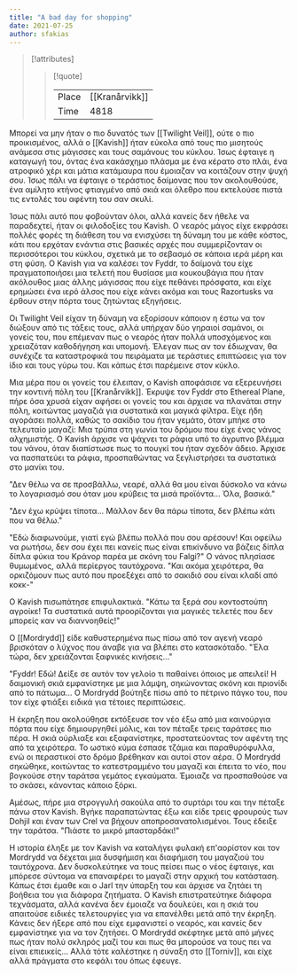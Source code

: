 ```yaml
---
title: "A bad day for shopping"
date: 2021-07-25
author: sfakias
---
```


> [!attributes]
> 
> > [!quote]
> >
> > | | |
> > | --- | --- |
> > | Place | [[Kranårvikk]] |
> > | Time | 4818 |

Μπορεί να μην ήταν ο πιο δυνατός των [[Twilight Veil]], ούτε ο πιο προικισμένος, αλλά ο [[Kavish]] ήταν εύκολα από τους πιο μισητούς ανάμεσα στις μάγισσες και τους σαμάνους του κύκλου. Ίσως έφταιγε η καταγωγή του, όντας ένα κακάσχημο πλάσμα με ένα κέρατο στο πλάι, ένα ατροφικό χέρι και μάτια κατάμαυρα που έμοιαζαν να κοιτάζουν στην ψυχή σου. Ίσως πάλι να έφταιγε ο τεράστιος δαίμονας που τον ακολουθούσε, ένα αμίλητο κτήνος φτιαγμένο από σκιά και όλεθρο που εκτελούσε πιστά τις εντολές του αφέντη του σαν σκυλί.

Ίσως πάλι αυτό που φοβούνταν όλοι, αλλά κανείς δεν ήθελε να παραδεχτεί, ήταν οι φιλοδοξίες του Kavish. Ο νεαρός μάγος είχε εκφράσει πολλές φορές τη διάθεση του να ενισχύσει τη δύναμη του με κάθε κόστος, κάτι που ερχόταν ενάντια στις βασικές αρχές που συμμερίζονταν οι περισσότεροι του κύκλου, σχετικά με το σεβασμό σε κάποια ιερά μέρη και στη φύση. Ο Kavish για να καλέσει τον Fyddr, το δαίμονά του είχε πραγματοποιήσει μια τελετή που θυσίασε μια κουκουβάγια που ήταν ακόλουθος μιας άλλης μάγισσας που είχε πεθάνει πρόσφατα, και είχε ερημώσει ένα ιερό άλσος που είχε κάνει ακόμα και τους Razortusks να έρθουν στην πόρτα τους ζητώντας εξηγήσεις.

Οι Twilight Veil είχαν τη δύναμη να εξορίσουν κάποιον η έστω να τον διώξουν από τις τάξεις τους, αλλά υπήρχαν δύο γηραιοί σαμάνοι, οι γονείς του, που επέμεναν πως ο νεαρός ήταν πολλά υποσχόμενος και χρειαζόταν καθοδήγηση και υπομονή. Έλεγαν πως αν τον έδιωχναν, θα συνέχιζε τα καταστροφικά του πειράματα με τεράστιες επιπτώσεις για τον ίδιο και τους γύρω του. Και κάπως έτσι παρέμεινε στον κύκλο.

Μια μέρα που οι γονείς του έλειπαν, ο Kavish αποφάσισε να εξερευνήσει την κοντινή πόλη του [[Kranårvikk]]. Έκρυψε τον Fyddr στο Ethereal Plane, πήρε όσα χρυσά είχαν αφήσει οι γονείς του και άρχισε να πλανάται στην πόλη, κοιτώντας μαγαζιά για συστατικά και μαγικά φίλτρα. Είχε ήδη αγοράσει πολλά, καθώς το σακίδιο του ήταν γεμάτο, όταν μπήκε στο τελευταίο μαγαζί: Μια τρύπα στη γωνία του δρόμου που είχε ένας νάνος αλχημιστής. Ο Kavish άρχισε να ψάχνει τα ράφια υπό το άγρυπνο βλέμμα του νάνου, όταν διαπίστωσε πως το πουγκί του ήταν σχεδόν άδειο. Άρχισε να πασπατεύει τα ράφια, προσπαθώντας να ξεγλιστρήσει τα συστατικά στο μανίκι του.

"Δεν θέλω να σε προσβάλλω, νεαρέ, αλλά θα μου είναι δύσκολο να κάνω το λογαριασμό σου όταν μου κρύβεις τα μισά προϊόντα... Όλα, βασικά."

"Δεν έχω κρύψει τίποτα... Μάλλον δεν θα πάρω τίποτα, δεν βλέπω κάτι που να θέλω."

"Εδώ διαφωνούμε, γιατί εγώ βλέπω πολλά που σου αρέσουν! Και οφείλω να ρωτήσω, δεν σου έχει πει κανείς πως είναι επικίνδυνο να βάζεις δίπλα δίπλα φύκια του Κράνορ παρέα με σκόνη του Falgi?" Ο νάνος πλησίασε θυμωμένος, αλλά περίεργος ταυτόχρονα. "Και ακόμα χειρότερα, θα ορκιζόμουν πως αυτό που προεξέχει από το σακιδιό σου είναι κλαδί από κοκκ-"

Ο Kavish πισωπάτησε επιφυλακτικά. "Κάτω τα ξερά σου κοντοστούπη αγροίκε! Τα συστατικά αυτά προορίζονται για μαγικές τελετές που δεν μπορείς καν να διαννοηθείς!"

Ο [[Mordrydd]] είδε καθυστερημένα πως πίσω από τον αγενή νεαρό βρισκόταν ο λύχνος που άναβε για να βλέπει στο κατασκόταδο. "Έλα τώρα, δεν χρειάζονται ξαφνικές κινήσεις..."

"Fyddr! Εδώ! Δείξε σε αυτόν τον γελοίο τι παθαίνει όποιος με απειλεί! Η δαιμονική σκιά εμφανίστηκε με μια λάμψη, σηκώνοντας σκόνη και πριονίδι από το πάτωμα... Ο Mordrydd βούτηξε πίσω από το πέτρινο πάγκο του, που τον είχε φτιάξει ειδικά για τέτοιες περιπτώσεις.

Η έκρηξη που ακολούθησε εκτόξευσε τον νέο έξω από μια καινούργια πόρτα που είχε δημιουργηθεί μόλις, και τον πέταξε τρεις ταράτσες πιο πέρα. Η σκιά ούρλιαξε και εξαφανίστηκε, προστατεύοντας τον αφέντη της από τα χειρότερα. Το ωστικό κύμα έσπασε τζάμια και παραθυρόφυλλα, ενώ οι περαστικοί στο δρόμο βρέθηκαν και αυτοί στον αέρα. Ο Mordrydd σηκώθηκε, κοιτώντας το κατεστραμμένο του μαγαζί και έπειτα το νέο, που βογκούσε στην ταράτσα γεμάτος εγκαύματα. Έμοιαζε να προσπαθούσε να το σκάσει, κάνοντας κάποιο ξόρκι.

Αμέσως, πήρε μια στρογγυλή σακούλα από το συρτάρι του και την πέταξε πάνω στον Kavish. Βγήκε παραπατώντας έξω και είδε τρεις φρουρούς των Dohjil και έναν των Crel να βήχουν αποπροσανατολισμένοι. Τους έδειξε την ταράτσα. "Πιάστε το μικρό μπασταρδάκι!"

Η ιστορία έληξε με τον Kavish να καταλήγει φυλακή επ'αορίστον και τον Mordrydd να δέχεται μια δυσφήμιση και διαφήμιση του μαγαζιού του ταυτόχρονα. Δεν δυσκολεύτηκε να τους πείσει πως ο νέος έφταιγε, και μπόρεσε σύντομα να επαναφέρει το μαγαζί στην αρχική του κατάσταση. Κάπως έτσι έμαθε και ο Jarl την ύπαρξη του και άρχισε να ζητάει τη βοήθεια του για διάφορα ζητήματα. Ο Kavish επιστρατεύτηκε διάφορα τεχνάσματα, αλλά κανένα δεν έμοιαζε να δουλεύει, και η σκιά του απαιτούσε ειδικές τελετουργίες για να επανέλθει μετά από την έκρηξη. Κάνεις δεν ήξερε από που είχε εμφανιστεί ο νεαρός, και κανείς δεν εμφανίστηκε για να τον ζητήσει. Ο Mordrydd σκέφτηκε μετά από μήνες πως ήταν πολύ σκληρός μαζί του και πως θα μπορούσε να τους πει να είναι επιεικείς...
Αλλά τότε καλέστηκε η σύναξη στο [[Torniv]], και είχε αλλά πράγματα στο κεφάλι του όπως έφευγε.